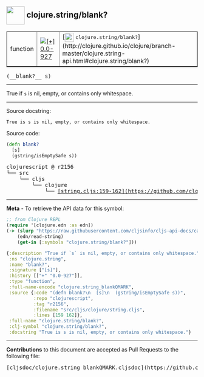 ## <img width="48px" valign="middle" src="http://i.imgur.com/Hi20huC.png"> clojure.string/blank?

 <table border="1">
<tr>

<td>function</td>
<td><a href="https://github.com/cljsinfo/cljs-api-docs/tree/0.0-927"><img valign="middle" alt="[+] 0.0-927" src="https://img.shields.io/badge/+-0.0--927-lightgrey.svg"></a> </td>
<td>
[<img height="24px" valign="middle" src="http://i.imgur.com/1GjPKvB.png"> <samp>clojure.string/blank?</samp>](http://clojure.github.io/clojure/branch-master/clojure.string-api.html#clojure.string/blank?)
</td>
</tr>
</table>

 <samp>
(__blank?__ s)<br>
</samp>

---

True if `s` is nil, empty, or contains only whitespace.

---



Source docstring:

```
True is s is nil, empty, or contains only whitespace.
```

Source code:

```clj
(defn blank?
  [s]
  (gstring/isEmptySafe s))
```

 <pre>
clojurescript @ r2156
└── src
    └── cljs
        └── clojure
            └── <ins>[string.cljs:159-162](https://github.com/clojure/clojurescript/blob/r2156/src/cljs/clojure/string.cljs#L159-L162)</ins>
</pre>


---

__Meta__ - To retrieve the API data for this symbol:

```clj
;; from Clojure REPL
(require '[clojure.edn :as edn])
(-> (slurp "https://raw.githubusercontent.com/cljsinfo/cljs-api-docs/catalog/cljs-api.edn")
    (edn/read-string)
    (get-in [:symbols "clojure.string/blank?"]))
```

```clj
{:description "True if `s` is nil, empty, or contains only whitespace.",
 :ns "clojure.string",
 :name "blank?",
 :signature ["[s]"],
 :history [["+" "0.0-927"]],
 :type "function",
 :full-name-encode "clojure.string_blankQMARK",
 :source {:code "(defn blank?\n  [s]\n  (gstring/isEmptySafe s))",
          :repo "clojurescript",
          :tag "r2156",
          :filename "src/cljs/clojure/string.cljs",
          :lines [159 162]},
 :full-name "clojure.string/blank?",
 :clj-symbol "clojure.string/blank?",
 :docstring "True is s is nil, empty, or contains only whitespace."}

```

---

__Contributions__ to this document are accepted as Pull Requests to the following file:

 <pre>
[cljsdoc/clojure.string_blankQMARK.cljsdoc](https://github.com/cljsinfo/cljs-api-docs/blob/master/cljsdoc/clojure.string_blankQMARK.cljsdoc)
</pre>

